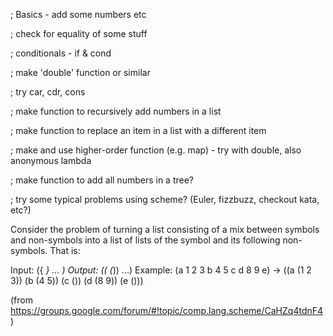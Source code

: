 

; Basics - add some numbers etc

; check for equality of some stuff

; conditionals - if & cond

; make 'double' function or similar

; try car, cdr, cons

; make function to recursively add numbers in a list

; make function to replace an item in a list with a different item

; make and use higher-order function (e.g. map) - try with double, also anonymous lambda

; make function to add all numbers in a tree?


; try some typical problems using scheme?  (Euler, fizzbuzz, checkout kata, etc?)


Consider the problem of turning a list consisting
of a mix between symbols and non-symbols into a
list of lists of the symbol and its following
non-symbols. That is:

Input:    ({<symbol> <non-symbol>*} ... )
Output:   ((<symbol> (<non-symbol>*)) ...)
Example:     (a 1 2 3 b 4 5 c d 8 9 e)
           -> ((a (1 2 3)) (b (4 5)) (c ()) (d (8 9)) (e ()))
           
(from https://groups.google.com/forum/#!topic/comp.lang.scheme/CaHZq4tdnF4)
